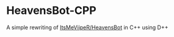 # HeavensBot-CPP

A simple rewriting of [ItsMeViipeR/HeavensBot](https://github.com/ItsMeViipeR/HeavensBot) in C++ using D++
